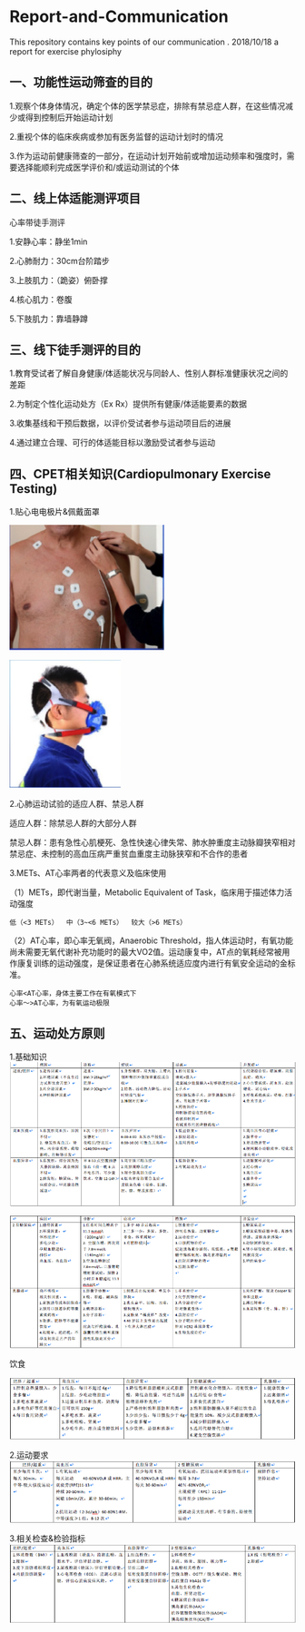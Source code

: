 # Report-and-Communication
This repository contains key points of our communication . 
2018/10/18
a report for exercise phylosiphy 
## 一、功能性运动筛查的目的
1.观察个体身体情况，确定个体的医学禁忌症，排除有禁忌症人群，在这些情况减少或得到控制后开始运动计划

2.重视个体的临床疾病或参加有医务监督的运动计划时的情况

3.作为运动前健康筛查的一部分，在运动计划开始前或增加运动频率和强度时，需要选择能顺利完成医学评价和/或运动测试的个体
## 二、线上体适能测评项目
心率带徒手测评

1.安静心率：静坐1min

2.心肺耐力：30cm台阶踏步

3.上肢肌力：（跪姿）俯卧撑

4.核心肌力：卷腹 

5.下肢肌力：靠墙静蹲

## 三、线下徒手测评的目的
1.教育受试者了解自身健康/体适能状况与同龄人、性别人群标准健康状况之间的差距

2.为制定个性化运动处方（Ex Rx）提供所有健康/体适能要素的数据

3.收集基线和干预后数据，以评价受试者参与运动项目后的进展

4.通过建立合理、可行的体适能目标以激励受试者参与运动
## 四、CPET相关知识(Cardiopulmonary Exercise Testing)
1.贴心电电极片&佩戴面罩

![心电电极片位置](https://github.com/RecoveryPlusN/Report-and-Communication/blob/master/%E5%BF%83%E7%94%B5%E6%9E%81%E7%89%87.png)

![佩戴面罩示意图](https://github.com/RecoveryPlusN/Report-and-Communication/blob/master/%E4%BD%A9%E6%88%B4%E9%9D%A2%E7%BD%A9.png)

2.心肺运动试验的适应人群、禁忌人群

适应人群：除禁忌人群的大部分人群

禁忌人群：患有急性心肌梗死、急性快速心律失常、肺水肿重度主动脉瓣狭窄相对禁忌症、未控制的高血压病严重贫血重度主动脉狭窄和不合作的患者

3.METs、AT心率两者的代表意义及临床使用

（1）METs，即代谢当量，Metabolic Equivalent of Task，临床用于描述体力活动强度

    低（<3 METs）  中（3~<6 METs）  较大（>6 METs）
 
（2）AT心率，即心率无氧阀，Anaerobic Threshold，指人体运动时，有氧功能尚未需要无氧代谢补充功能时的最大VO2值。运动康复中，AT点的氧耗经常被用作康复训练的运动强度，是保证患者在心肺系统适应度内进行有氧安全运动的金标准。

    心率<AT心率，身体主要工作在有氧模式下
    心率～>AT心率，为有氧运动极限
 
## 五、运动处方原则
1.基础知识
![各疾病基础知识1](https://github.com/RecoveryPlusN/Report-and-Communication/blob/master/%E5%B1%8F%E5%B9%95%E5%BF%AB%E7%85%A7%202018-10-18%20%E4%B8%8B%E5%8D%886.25.43.png)

![各疾病基础知识2](https://github.com/RecoveryPlusN/Report-and-Communication/blob/master/%E5%B1%8F%E5%B9%95%E5%BF%AB%E7%85%A7%202018-10-18%20%E4%B8%8B%E5%8D%886.37.26.png)

饮食

![各疾病饮食要点](https://github.com/RecoveryPlusN/Report-and-Communication/blob/master/%E5%B1%8F%E5%B9%95%E5%BF%AB%E7%85%A7%202018-10-18%20%E4%B8%8B%E5%8D%886.28.13.png)

2.运动要求
![各疾病运动要求](https://github.com/RecoveryPlusN/Report-and-Communication/blob/master/%E5%B1%8F%E5%B9%95%E5%BF%AB%E7%85%A7%202018-10-18%20%E4%B8%8B%E5%8D%886.28.35.png)

3.相关检查&检验指标
![各疾病相关检查&检验指标](https://github.com/RecoveryPlusN/Report-and-Communication/blob/master/%E5%B1%8F%E5%B9%95%E5%BF%AB%E7%85%A7%202018-10-18%20%E4%B8%8B%E5%8D%886.29.05.png)

